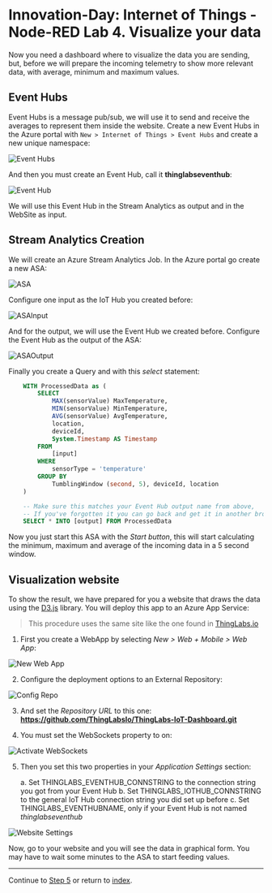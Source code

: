 # Innovation-Day: Internet of Things - Node-RED Lab 4. Visualize your data

Now you need a dashboard where to visualize the data you are sending, but, before we will prepare the incoming telemetry to show more relevant data, with average, minimum and maximum values.

## Event Hubs

Event Hubs is a message pub/sub, we will use it to send and receive the averages to represent them inside the website. Create a new Event Hubs in the Azure portal with `New > Internet of Things > Event Hubs` and create a new unique namespace:

![Event Hubs](./images/neweh.png "New Event Hub namespace")

And then you must create an Event Hub, call it **thinglabseventhub**:

![Event Hub](./images/createeh.png "Create Event Hub")

We will use this Event Hub in the Stream Analytics as output and in the WebSite as input.

## Stream Analytics Creation

We will create an Azure Stream Analytics Job. In the Azure portal go create a new ASA:

![ASA](./images/createasa.png "Create ASA")

Configure one input as the IoT Hub you created before:

![ASAInput](./images/asainput.png "Create ASA input")

And for the output, we will use the Event Hub we created before.
Configure the Event Hub as the output of the ASA:

![ASAOutput](./images/asaoutput.png "Create ASA output")

Finally you create a Query and with this *select* statement:

```sql
    WITH ProcessedData as (
        SELECT
            MAX(sensorValue) MaxTemperature,
            MIN(sensorValue) MinTemperature,
            AVG(sensorValue) AvgTemperature,
            location,
            deviceId,
            System.Timestamp AS Timestamp
        FROM
            [input]
        WHERE
            sensorType = 'temperature'
        GROUP BY
            TumblingWindow (second, 5), deviceId, location
    )

    -- Make sure this matches your Event Hub output name from above,
    -- If you've forgotten it you can go back and get it in another browser tab
    SELECT * INTO [output] FROM ProcessedData
```

Now you just start this ASA with the *Start button*, this will start calculating the minimum, maximum and average of the incoming data in a 5 second window.

## Visualization website

To show the result, we have prepared for you a website that draws the data using the [D3.js](https://d3js.org) library. You will deploy this app to an Azure App Service:

> This procedure uses the same site like the one found in [ThingLabs.io](http://thinglabs.io/labs/edison/grove/visualize/)


1. First you create a WebApp by selecting *New > Web + Mobile > Web App*:

![New Web App](./images/newwebapp.png "New Web App")

2. Configure the deployment options to an External Repository:

![Config Repo](./images/configurerepo.png "Configure Repo")

3. And set the *Repository URL* to this one: **https://github.com/ThingLabsIo/ThingLabs-IoT-Dashboard.git**

4. You must set the WebSockets property to on:

![Activate WebSockets](./images/setwebsockets.png "Activate WebSockets")

5. Then you set this two properties in your *Application Settings* section:

    a. Set THINGLABS_EVENTHUB_CONNSTRING to the connection string you got from your Event Hub
    b. Set THINGLABS_IOTHUB_CONNSTRING to the general IoT Hub connection string you did set up before
    c. Set THINGLABS_EVENTHUBNAME, only if your Event Hub is not named *thinglabseventhub*

![Website Settings](./images/websitesettings.png "Website Settings")

Now, go to your website and you will see the data in graphical form. You may have to wait some minutes to the ASA to start feeding values.


---
Continue to [Step 5](./node-red_lab_5.md) or return to [index](node-red_lab.md).